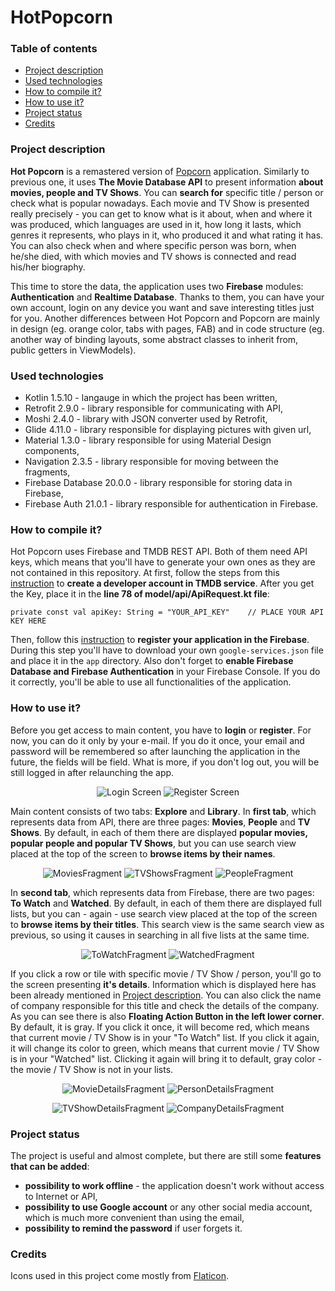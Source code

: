 # HotPopcorn
### Table of contents
* [Project description](#project-description)
* [Used technologies](#used-technologies)
* [How to compile it?](#how-to-compile-it)
* [How to use it?](#how-to-use-it)
* [Project status](#project-status)
* [Credits](#credits)

### Project description
**Hot Popcorn** is a remastered version of [Popcorn](https://github.com/xlimiii/Popcorn) application. 
Similarly to previous one, it  uses **The Movie Database API** to present information **about movies, people and TV Shows**.
You can **search for** specific title / person or check what is popular nowadays. Each movie and TV Show is presented really 
precisely - you can get to know what is it about, when and where it was produced, which languages are used in it, how long it lasts, 
which genres it represents, who plays in it, who produced it and what rating it has. You can also check when and where specific person
was born, when he/she died, with which movies and TV shows is connected and read his/her biography.

This time to store the data, the application uses two **Firebase** modules: **Authentication** and **Realtime Database**. 
Thanks to them, you can have your own account, login on any device you want and save interesting titles just for you. 
Another differences between Hot Popcorn and Popcorn are mainly in design (eg. orange color, tabs with pages, FAB) 
and in code structure (eg. another way of binding layouts, some abstract classes to inherit from, public getters in ViewModels).

### Used technologies
* Kotlin 1.5.10 - langauge in which the project has been written,
* Retrofit 2.9.0 - library responsible for communicating with API,
* Moshi 2.4.0 - library with JSON converter used by Retrofit,
* Glide 4.11.0 - library responsible for displaying pictures with given url,
* Material 1.3.0 - library responsible for using Material Design components,
* Navigation 2.3.5 - library responsible for moving between the fragments,
* Firebase Database 20.0.0 - library responsible for storing data in Firebase,
* Firebase Auth 21.0.1 - library responsible for authentication in Firebase.

### How to compile it?
Hot Popcorn uses Firebase and TMDB REST API. Both of them need API keys, which means that you'll 
have to generate your own ones as they are not contained in this repository. At first, 
follow the steps from this [instruction](https://developers.themoviedb.org/3/getting-started/introduction) to **create a developer account in TMDB service**. 
After you get the Key, place it in the **line 78 of model/api/ApiRequest.kt file**:
```
private const val apiKey: String = "YOUR_API_KEY"    // PLACE YOUR API KEY HERE
```
Then, follow this [instruction](https://firebase.google.com/docs/android/setup) to **register your application in the Firebase**. 
During this step you'll have to download your own ```google-services.json``` file and place it in the ```app``` directory.
Also don't forget to **enable Firebase Database and Firebase Authentication** in your Firebase Console. If you do it correctly, 
you'll be able to use all functionalities of the application.

### How to use it?
Before you get access to main content, you have to **login** or **register**. For now, you can do it only by your e-mail. 
If you do it once, your email and password will be remembered so after launching the application in the future, the fields will be field.
What is more, if you don't log out, you will be still logged in after relaunching the app.

<p align="center">
<img src="https://user-images.githubusercontent.com/43967269/118283405-9e2e5a80-b4cf-11eb-851d-7d7e259c2b6f.png" alt="Login Screen">
<img src="https://user-images.githubusercontent.com/43967269/118283468-adada380-b4cf-11eb-94a9-36151e0413b1.png" alt="Register Screen">
</p>

Main content consists of two tabs: **Explore** and **Library**. In **first tab**, which represents data from API, there are three pages: 
**Movies**, **People** and **TV Shows**. By default, in each of them there are displayed **popular movies, popular people and popular TV Shows**, 
but you can use search view placed at the top of the screen to **browse items by their names**.

<p align="center">
<img src="https://user-images.githubusercontent.com/43967269/118284328-991ddb00-b4d0-11eb-885a-5893d5a42a61.png" alt="MoviesFragment">
<img src="https://user-images.githubusercontent.com/43967269/118284362-a1761600-b4d0-11eb-8e51-bfd6ee7fd624.png" alt="TVShowsFragment">
<img src="https://user-images.githubusercontent.com/43967269/118284375-a4710680-b4d0-11eb-8dbb-c583ba60dfe1.png" alt="PeopleFragment">
</p>

In **second tab**, which represents data from Firebase, there are two pages: **To Watch** and **Watched**. By default, in each of them there are displayed full lists,
but you can - again - use search view placed at the top of the screen to **browse items by their titles**. This search view is the same search view as previous, 
so using it causes in searching in all five lists at the same time.

<p align="center">
<img src="https://user-images.githubusercontent.com/43967269/118284827-23663f00-b4d1-11eb-80c1-11e37fab54a5.png" alt="ToWatchFragment">
<img src="https://user-images.githubusercontent.com/43967269/118284834-26612f80-b4d1-11eb-9b12-8316d873b0ff.png" alt="WatchedFragment">
</p>

If you click a row or tile with specific movie / TV Show / person, you'll go to the screen presenting **it's details**. Information which is displayed here 
has been already mentioned in [Project description](#project-description). You can also click the name of company responsible for this title and check 
the details of the company. As you can see there is also **Floating Action Button in the left lower corner**. By default, it is gray. If you click it once,
it will become red, which means that current movie / TV Show is in your "To Watch" list. If you click it again, it will change its color to green, which means
that current movie / TV Show is in your "Watched" list. Clicking it again will bring it to default, gray color - the movie / TV Show is not in your lists.

<p align="center">
<img src="https://user-images.githubusercontent.com/43967269/118285518-d0d95280-b4d1-11eb-8d0c-b29eff3c6e4d.png" alt="MovieDetailsFragment">
<img src="https://user-images.githubusercontent.com/43967269/118285537-d6cf3380-b4d1-11eb-8ae6-732c3fd5befc.png" alt="PersonDetailsFragment">
</p>

<p align="center">
<img src="https://user-images.githubusercontent.com/43967269/118285528-d3d44300-b4d1-11eb-9bfe-11f5d4189a1d.png" alt="TVShowDetailsFragment">
<img src="https://user-images.githubusercontent.com/43967269/118285544-d9318d80-b4d1-11eb-9fb2-f4e5d95708b7.png" alt="CompanyDetailsFragment">
</p>

### Project status
The project is useful and almost complete, but there are still some **features that can be added**:
* **possibility to work offline** - the application doesn't work without access to Internet or API,
* **possibility to use Google account** or any other social media account, which is much more convenient than using the email,
* **possibility to remind the password** if user forgets it.

### Credits
Icons used in this project come mostly from [Flaticon](https://www.flaticon.com/).
